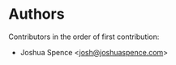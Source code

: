 Authors
=======
Contributors in the order of first contribution:

* Joshua Spence &lt;<josh@joshuaspence.com>&gt;

